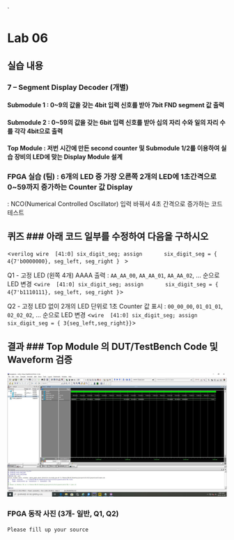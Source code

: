 `
# Lab 06

## 실습 내용

### **7 – Segment Display Decoder (개별)**

#### **Submodule 1** : 0~9의 값을 갖는 4bit 입력 신호를 받아 7bit FND  segment  값 출력	

#### **Submodule 2** : 0~59의 값을 갖는 6bit 입력 신호를 받아 십의 자리 수와 일의 자리 수를 각각 4bit으로 출력

#### **Top Module** : 저번 시간에 만든 second counter  및 Submodule 1/2를 이용하여 실습 장비의 LED에 맞는 Display Module 설계

### FPGA 실습 (팀) : 6개의 LED 중 가장 오른쪽 2개의 LED에 1초간격으로 0~59까지 증가하는 Counter 값 Display
: NCO(Numerical Controlled Oscillator) 입력 바꿔서 4초 간격으로 증가하는 코드 테스트

## 퀴즈 ### 아래 코드 일부를 수정하여 다음을 구하시오
<```verilog wire  [41:0] six_digit_seg; assign       six_digit_seg = { 4{7'b0000000}, seg_left, seg_right } ``` > 

Q1 - 고정 LED (왼쪽 4개) AAAA 출력 : `AA_AA_00`, `AA_AA_01`, `AA_AA_02`, … 순으로 LED 변경
<```wire  [41:0] six_digit_seg; assign       six_digit_seg = { 4{7'b1110111}, seg_left, seg_right }```> 

Q2 - 고정 LED 없이 2개의 LED 단위로 1초 Counter 값 표시 : `00_00_00`, `01_01_01`, `02_02_02`, … 순으로 LED 변경
<```wire  [41:0] six_digit_seg; assign       six_digit_seg = { 3{seg_left,seg_right}}```>

## 결과 ### **Top Module 의 DUT/TestBench Code 및 Waveform 검증**
![](https://github.com/ewhaqh9909/LogicDesign/blob/master/figs/practice06(WAVE).jpg)

### **FPGA 동작 사진 (3개- 일반, Q1, Q2)**
`Please fill up your source`



<!--stackedit_data:
eyJoaXN0b3J5IjpbLTM1NTIwMjkzOV19
-->
